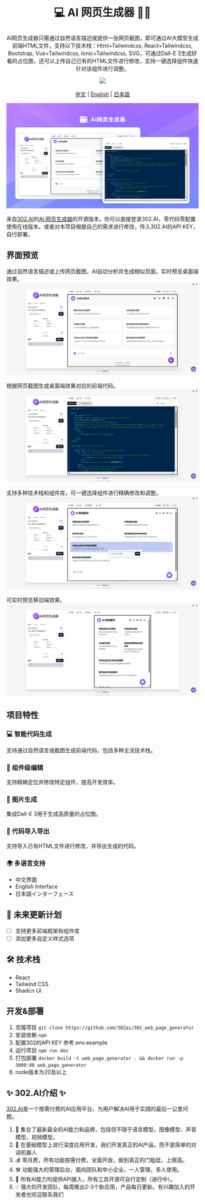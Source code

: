 # <p align="center"> 💻 AI 网页生成器 🚀✨</p>

<p align="center">AI网页生成器只需通过自然语言描述或提供一张网页截图，即可通过AI大模型生成前端HTML文件，支持以下技术栈：Html+Tailwindcss, React+Tailwindcss, Bootstrap, Vue+Tailwindcss, Ionic+Tailwindcss, SVG，可通过Dall-E 3生成好看的占位图，还可以上传自己已有的HTML文件进行修改，支持一键选择组件快速针对该组件进行调整。</p>

<p align="center"><a href="https://302.ai/product/detail/21" target="blank"><img src="https://file.302.ai/gpt/imgs/github/20250102/72a57c4263944b73bf521830878ae39a.png" /></a></p >

<p align="center"><a href="README_zh.md">中文</a> | <a href="README.md">English</a> | <a href="README_ja.md">日本語</a></p>

![](docs/302_AI_Web_Page_Generator_cn.png)

来自[302.AI](https://302.ai)的[AI 网页生成器](https://302.ai/product/detail/21)的开源版本。你可以直接登录302.AI，零代码零配置使用在线版本。或者对本项目根据自己的需求进行修改，传入302.AI的API KEY，自行部署。

## 界面预览
通过自然语言描述或上传网页截图，AI自动分析并生成相似页面，实时预览桌面端效果。
![](docs/302_AI_Web_Page_Generator_screenshot_01.png)

根据网页截图生成桌面端效果对应的前端代码。
![](docs/302_AI_Web_Page_Generator_screenshot_02.png)

支持多种技术栈和组件库，可一键选择组件进行精确修改和调整。
![](docs/302_AI_Web_Page_Generator_screenshot_03.png)   

可实时预览移动端效果。
![](docs/302_AI_Web_Page_Generator_screenshot_04.png)   

## 项目特性
### 💻 智能代码生成
支持通过自然语言或截图生成前端代码，包括多种主流技术栈。
### 🎯 组件级编辑
支持精确定位并修改特定组件，提高开发效率。
### 🎨 图片生成
集成Dall-E 3用于生成高质量的占位图。
### 🔄 代码导入导出
支持导入已有HTML文件进行修改，并导出生成的代码。
### 🌍 多语言支持
  - 中文界面
  - English Interface
  - 日本語インターフェース

## 🚩 未来更新计划
- [ ] 支持更多前端框架和组件库
- [ ] 添加更多自定义样式选项

## 🛠️ 技术栈
- React
- Tailwind CSS
- Shadcn UI

## 开发&部署
1. 克隆项目 `git clone https://github.com/302ai/302_web_page_generator`
2. 安装依赖 `npm`
3. 配置302的API KEY 参考.env.example
4. 运行项目 `npm run dev`
5. 打包部署 `docker build -t web_page_generator . && docker run -p 3000:80 web_page_generator`
6. node版本为20及以上


## ✨ 302.AI介绍 ✨
[302.AI](https://302.ai)是一个按需付费的AI应用平台，为用户解决AI用于实践的最后一公里问题。
1. 🧠 集合了最新最全的AI能力和品牌，包括但不限于语言模型、图像模型、声音模型、视频模型。
2. 🚀 在基础模型上进行深度应用开发，我们开发真正的AI产品，而不是简单的对话机器人
3. 💰 零月费，所有功能按需付费，全面开放，做到真正的门槛低，上限高。
4. 🛠 功能强大的管理后台，面向团队和中小企业，一人管理，多人使用。
5. 🔗 所有AI能力均提供API接入，所有工具开源可自行定制（进行中）。
6. 💡 强大的开发团队，每周推出2-3个新应用，产品每日更新。有兴趣加入的开发者也欢迎联系我们
